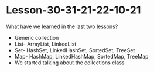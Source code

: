 # Lesson-30-31-21-22-10-21

What have we learned in the last two lessons?
- Generic collection
- List- ArrayList, LinkedList
- Set- HashSet, LinkedHashSet, SortedSet, TreeSet
- Map- HashMap, LinkedHashMap, SortedMap, TreeMap
- We started talking about the collections class
